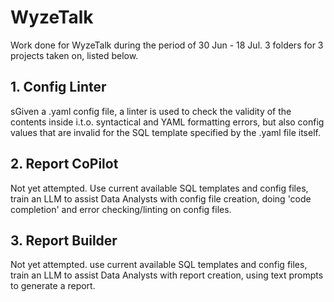 # WyzeTalk
Work done for WyzeTalk during the period of 30 Jun - 18 Jul. 3 folders for 3 projects taken on, listed below.

## 1. Config Linter
sGiven a .yaml config file, a linter is used to check the validity of the contents inside i.t.o. syntactical and YAML formatting errors, but also config values that are invalid for the SQL template specified by the .yaml file itself.

## 2. Report CoPilot
Not yet attempted.
Use current available SQL templates and config files, train an LLM to assist Data Analysts with config file creation, doing 'code completion' and error checking/linting on config files.

## 3. Report Builder
Not yet attempted.
use current available SQL templates and config files, train an LLM to assist Data Analysts with report creation, using text prompts to generate a report.
